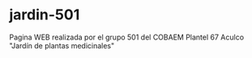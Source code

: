 # jardin-501
Pagina WEB realizada por el grupo 501 del COBAEM Plantel 67 Aculco "Jardín de plantas medicinales"
